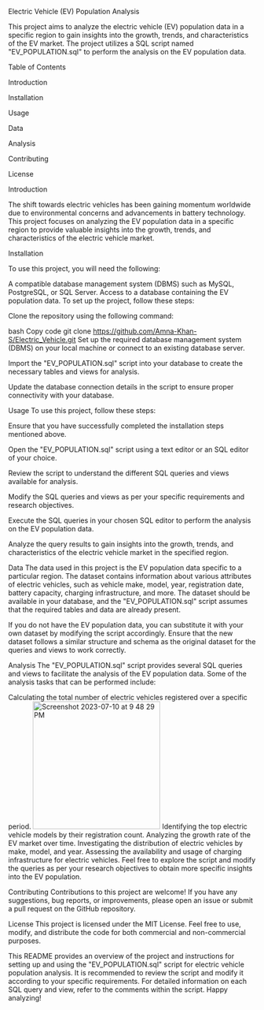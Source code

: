Electric Vehicle (EV) Population Analysis

This project aims to analyze the electric vehicle (EV) population data in a specific region to gain insights into the growth, trends, and characteristics of the EV market. The project utilizes a SQL script named "EV_POPULATION.sql" to perform the analysis on the EV population data.

Table of Contents

Introduction

Installation

Usage

Data

Analysis

Contributing

License

Introduction

The shift towards electric vehicles has been gaining momentum worldwide due to environmental concerns and advancements in battery technology. This project focuses on analyzing the EV population data in a specific region to provide valuable insights into the growth, trends, and characteristics of the electric vehicle market.

Installation

To use this project, you will need the following:

A compatible database management system (DBMS) such as MySQL, PostgreSQL, or SQL Server.
Access to a database containing the EV population data.
To set up the project, follow these steps:

Clone the repository using the following command:

bash
Copy code
git clone https://github.com/Amna-Khan-S/Electric_Vehicle.git
Set up the required database management system (DBMS) on your local machine or connect to an existing database server.

Import the "EV_POPULATION.sql" script into your database to create the necessary tables and views for analysis.

Update the database connection details in the script to ensure proper connectivity with your database.

Usage
To use this project, follow these steps:

Ensure that you have successfully completed the installation steps mentioned above.

Open the "EV_POPULATION.sql" script using a text editor or an SQL editor of your choice.

Review the script to understand the different SQL queries and views available for analysis.

Modify the SQL queries and views as per your specific requirements and research objectives.

Execute the SQL queries in your chosen SQL editor to perform the analysis on the EV population data.

Analyze the query results to gain insights into the growth, trends, and characteristics of the electric vehicle market in the specified region.

Data
The data used in this project is the EV population data specific to a particular region. The dataset contains information about various attributes of electric vehicles, such as vehicle make, model, year, registration date, battery capacity, charging infrastructure, and more. The dataset should be available in your database, and the "EV_POPULATION.sql" script assumes that the required tables and data are already present.

If you do not have the EV population data, you can substitute it with your own dataset by modifying the script accordingly. Ensure that the new dataset follows a similar structure and schema as the original dataset for the queries and views to work correctly.

Analysis
The "EV_POPULATION.sql" script provides several SQL queries and views to facilitate the analysis of the EV population data. Some of the analysis tasks that can be performed include:

Calculating the total number of electric vehicles registered over a specific period.
<img width="259" alt="Screenshot 2023-07-10 at 9 48 29 PM" src="https://github.com/Amna-Khan-S/Electric_Vehicle/assets/139021333/10fdc155-dbdd-4a83-a5e7-edb5fcad762f">
Identifying the top electric vehicle models by their registration count.
Analyzing the growth rate of the EV market over time.
Investigating the distribution of electric vehicles by make, model, and year.
Assessing the availability and usage of charging infrastructure for electric vehicles.
Feel free to explore the script and modify the queries as per your research objectives to obtain more specific insights into the EV population.

Contributing
Contributions to this project are welcome! If you have any suggestions, bug reports, or improvements, please open an issue or submit a pull request on the GitHub repository.

License
This project is licensed under the MIT License. Feel free to use, modify, and distribute the code for both commercial and non-commercial purposes.

This README provides an overview of the project and instructions for setting up and using the "EV_POPULATION.sql" script for electric vehicle population analysis. It is recommended to review the script and modify it according to your specific requirements. For detailed information on each SQL query and view, refer to the comments within the script. Happy analyzing!
